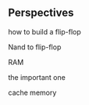 ## Perspectives

how to build a flip-flop



Nand to flip-flop





RAM

the important one



cache memory